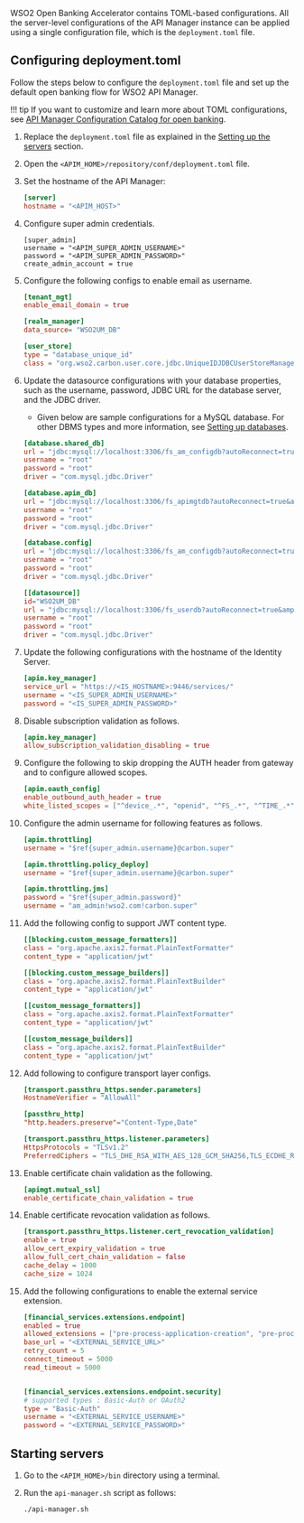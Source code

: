 WSO2 Open Banking Accelerator contains TOML-based configurations. All the server-level configurations of the 
API Manager instance can be applied using a single configuration file, which is the `deployment.toml` file. 

## Configuring deployment.toml

Follow the steps below to configure the `deployment.toml` file and set up the default open banking flow for WSO2 API 
Manager.

!!! tip
    If you want to customize and learn more about TOML configurations, see 
    [API Manager Configuration Catalog for open banking](../references/config-catalog-apim.md).

1. Replace the `deployment.toml` file as explained in the 
[Setting up the servers](setting-up-servers.md#copying-the-deploymenttoml) section.
 
2. Open the `<APIM_HOME>/repository/conf/deployment.toml` file.

3. Set the hostname of the API Manager:

    ``` toml
    [server]
    hostname = "<APIM_HOST>" 
    ```

4. Configure super admin credentials.
    ```
    [super_admin]
    username = "<APIM_SUPER_ADMIN_USERNAME>"
    password = "<APIM_SUPER_ADMIN_PASSWORD>"
    create_admin_account = true
    ```

5. Configure the following configs to enable email as username.
    ``` toml
    [tenant_mgt]
    enable_email_domain = true

    [realm_manager]
    data_source= "WSO2UM_DB"

    [user_store]
    type = "database_unique_id"
    class = "org.wso2.carbon.user.core.jdbc.UniqueIDJDBCUserStoreManager"
    ```

6. Update the datasource configurations with your database properties, such as the username, password, JDBC URL for the 
database server, and the JDBC driver. 

    - Given below are sample configurations for a MySQL database. For other DBMS types and more information, 
    see [Setting up databases](setting-up-databases.md).
   
    ```toml tab='shared_db'
    [database.shared_db]
    url = "jdbc:mysql://localhost:3306/fs_am_configdb?autoReconnect=true&amp;useSSL=false"
    username = "root"
    password = "root"
    driver = "com.mysql.jdbc.Driver"
    ```
    
    ```toml tab='apim_db'
    [database.apim_db]
    url = "jdbc:mysql://localhost:3306/fs_apimgtdb?autoReconnect=true&amp;useSSL=false"
    username = "root"
    password = "root"
    driver = "com.mysql.jdbc.Driver"
    ```
    
    ```toml tab='config'
    [database.config]
    url = "jdbc:mysql://localhost:3306/fs_am_configdb?autoReconnect=true&amp;useSSL=false"
    username = "root"
    password = "root"
    driver = "com.mysql.jdbc.Driver"
    ```
    
    ```toml tab='WSO2UM_DB'
    [[datasource]]
    id="WSO2UM_DB"
    url = "jdbc:mysql://localhost:3306/fs_userdb?autoReconnect=true&amp;useSSL=false"
    username = "root"
    password = "root"
    driver = "com.mysql.jdbc.Driver"
    ```

7. Update the following configurations with the hostname of the Identity Server.  
   
    ``` toml
    [apim.key_manager]
    service_url = "https://<IS_HOSTNAME>:9446/services/"
    username = "<IS_SUPER_ADMIN_USERNAME>"
    password = "<IS_SUPER_ADMIN_PASSWORD>"
    ```

8. Disable subscription validation as follows.
    
    ``` toml
    [apim.key_manager]
    allow_subscription_validation_disabling = true
    ```

9. Configure the following to skip dropping the AUTH header from gateway and to configure allowed scopes.
    
    ``` toml
    [apim.oauth_config]
    enable_outbound_auth_header = true
    white_listed_scopes = ["^device_.*", "openid", "^FS_.*", "^TIME_.*"]
    ```

10. Configure the admin username for following features as follows.
    
    ``` toml
    [apim.throttling]
    username = "$ref{super_admin.username}@carbon.super"

    [apim.throttling.policy_deploy]
    username = "$ref{super_admin.username}@carbon.super"

    [apim.throttling.jms]
    password = "$ref{super_admin.password}"
    username = "am_admin!wso2.com!carbon.super"
    ```

11. Add the following config to support JWT content type.
    
    ``` toml
    [[blocking.custom_message_formatters]]
    class = "org.apache.axis2.format.PlainTextFormatter"
    content_type = "application/jwt"

    [[blocking.custom_message_builders]]
    class = "org.apache.axis2.format.PlainTextBuilder"
    content_type = "application/jwt"

    [[custom_message_formatters]]
    class = "org.apache.axis2.format.PlainTextFormatter"
    content_type = "application/jwt"

    [[custom_message_builders]]
    class = "org.apache.axis2.format.PlainTextBuilder"
    content_type = "application/jwt"
    ```

12. Add following to configure transport layer configs.
    
    ``` toml
    [transport.passthru_https.sender.parameters]
    HostnameVerifier = "AllowAll"

    [passthru_http]
    "http.headers.preserve"="Content-Type,Date"

    [transport.passthru_https.listener.parameters]
    HttpsProtocols = "TLSv1.2"
    PreferredCiphers = "TLS_DHE_RSA_WITH_AES_128_GCM_SHA256,TLS_ECDHE_RSA_WITH_AES_128_GCM_SHA256,TLS_DHE_RSA_WITH_AES_256_GCM_SHA384, TLS_ECDHE_RSA_WITH_AES_256_GCM_SHA384"
    ```

13. Enable certificate chain validation as the following.
    
    ``` toml
    [apimgt.mutual_ssl]
    enable_certificate_chain_validation = true
    ```

14. Enable certificate revocation validation as follows.
    
    ``` toml
    [transport.passthru_https.listener.cert_revocation_validation]
    enable = true
    allow_cert_expiry_validation = true
    allow_full_cert_chain_validation = false
    cache_delay = 1000
    cache_size = 1024
    ```

15. Add the following configurations to enable the external service extension.

    ``` toml
    [financial_services.extensions.endpoint]
    enabled = true
    allowed_extensions = ["pre-process-application-creation", "pre-process-application-update"]
    base_url = "<EXTERNAL_SERVICE_URL>"
    retry_count = 5
    connect_timeout = 5000
    read_timeout = 5000


    [financial_services.extensions.endpoint.security]
    # supported types : Basic-Auth or OAuth2
    type = "Basic-Auth"
    username = "<EXTERNAL_SERVICE_USERNAME>"
    password = "<EXTERNAL_SERVICE_PASSWORD>"
    ```
   
## Starting servers

1. Go to the `<APIM_HOME>/bin` directory using a terminal.

2. Run the `api-manager.sh` script as follows:

    ``` bash
    ./api-manager.sh
    ``` 
